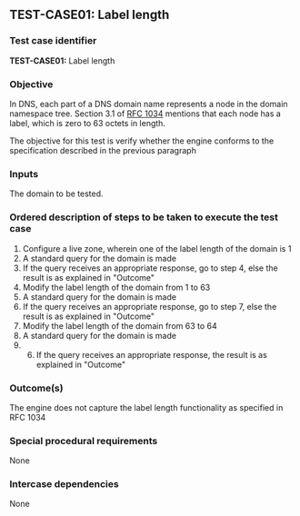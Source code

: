 ## TEST-CASE01: Label length

### Test case identifier

**TEST-CASE01:** Label length

### Objective
In DNS, each part of a DNS domain name represents a node in the domain
namespace tree. Section 3.1 of [RFC 1034](https://tools.ietf.org/html/rfc1034) 
mentions that each node has a label, which is zero to 63 octets in length.

The objective for this test is verify whether the engine conforms to the
specification described in the previous paragraph

### Inputs

The domain to be tested.

### Ordered description of steps to be taken to execute the test case

1. Configure a live zone, wherein one of the label length of the domain is 1
2. A standard query for the domain is made
3. If the query receives an appropriate response, go to step 4, else the
result is as explained in "Outcome"
4. Modify the label length of the domain from 1 to 63
5. A standard query for the domain is made
6. If the query receives an appropriate response, go to step 7, else the 
result is as explained in "Outcome"
7. Modify the label length of the domain from 63 to 64
8. A standard query for the domain is made
9. 6. If the query receives an appropriate response, the result is as explained in "Outcome"

### Outcome(s)

The engine does not capture the label length functionality as specified in
RFC 1034

### Special procedural requirements	

None

### Intercase dependencies

None
